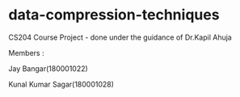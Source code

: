 # data-compression-techniques
CS204 Course Project - done under the guidance of Dr.Kapil Ahuja

Members :

Jay Bangar(180001022)

Kunal Kumar Sagar(180001028)
